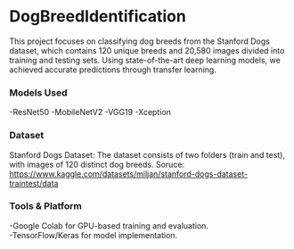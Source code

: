 # DogBreedIdentification

This project focuses on classifying dog breeds from the Stanford Dogs dataset, which contains 120 unique breeds and 20,580 images divided into training and testing sets. Using state-of-the-art deep learning models, we achieved accurate predictions through transfer learning.

### Models Used
-ResNet50
-MobileNetV2
-VGG19
-Xception

### Dataset
Stanford Dogs Dataset: The dataset consists of two folders (train and test), with images of 120 distinct dog breeds.
Soruce: https://www.kaggle.com/datasets/miljan/stanford-dogs-dataset-traintest/data

### Tools & Platform
-Google Colab for GPU-based training and evaluation.<br>
-TensorFlow/Keras for model implementation.
